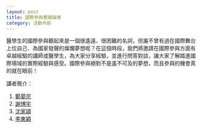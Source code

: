 ```yaml
---
layout: post
title: 國際參與實踐論壇
category: 活動內容
---
```

醫學生的國際參與聽起來是一個很遙遠、很困難的名詞，但誰不曾有過在國際舞台上位自己、為國家發聲的燦爛夢想呢？在這個時段，我們將邀請在國際參與方面有卓越經驗的講師或醫學生，為大家分享經驗，並進行問答對談，讓大家了解踏進國際場域的實際經驗與感受。國際參與絕對不是遙不可及的夢想，而且參與的機會真的就在眼前！

講者簡介：
1. [鄭晏宗](http://fmstw.github.io/2014/02/08/speaker-zhengyanzong/)
2. [謝博宇](http://fmstw.github.io/2014/02/08/speaker-xieboyu/)
3. [沈家潁](http://fmstw.github.io/2014/02/08/speaker-shenjiaying/)
4. [李東穎](http://fmstw.github.io/2014/02/08/speaker-lidongying/)
